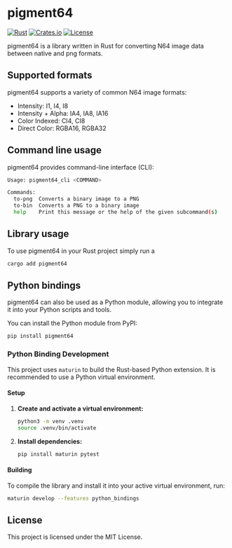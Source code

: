# pigment64

[![Rust](https://github.com/decompals/pigment64/actions/workflows/rust.yml/badge.svg)](https://github.com/decompals/pigment64/actions/workflows/rust.yml)
[![Crates.io](https://img.shields.io/crates/v/pigment64.svg)](https://crates.io/crates/pigment64)
[![License](https://img.shields.io/badge/license-MIT-blue.svg)](https://github.com/decompals/pigment64/blob/master/LICENSE)

pigment64 is a library written in Rust for converting N64 image data between native and png formats.

## Supported formats
pigment64 supports a variety of common N64 image formats:

- Intensity: I1, I4, I8
- Intensity + Alpha: IA4, IA8, IA16
- Color Indexed: CI4, CI8
- Direct Color: RGBA16, RGBA32

## Command line usage

pigment64 provides command-line interface (CLI):

```bash
Usage: pigment64_cli <COMMAND>

Commands:
  to-png  Converts a binary image to a PNG
  to-bin  Converts a PNG to a binary image
  help    Print this message or the help of the given subcommand(s)
```

## Library usage

To use pigment64 in your Rust project simply run a
```bash
cargo add pigment64
```

## Python bindings

pigment64 can also be used as a Python module, allowing you to integrate it into your Python scripts and tools.

You can install the Python module from PyPI:

```bash
pip install pigment64
```

### Python Binding Development

This project uses `maturin` to build the Rust-based Python extension. It is recommended to use a Python virtual environment.

#### Setup

1.  **Create and activate a virtual environment:**
    ```bash
    python3 -m venv .venv
    source .venv/bin/activate
    ```

2.  **Install dependencies:**
    ```bash
    pip install maturin pytest
    ```

#### Building

To compile the library and install it into your active virtual environment, run:

```bash
maturin develop --features python_bindings
```
## License

This project is licensed under the MIT License.